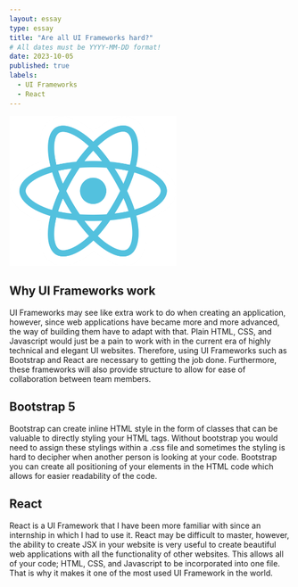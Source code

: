 ```yaml
---
layout: essay
type: essay
title: "Are all UI Frameworks hard?"
# All dates must be YYYY-MM-DD format!
date: 2023-10-05
published: true
labels:
  - UI Frameworks
  - React
---
```


<img width="300px" class="rounded float-start pe-4" src="../img/react-logo.png">

## Why UI Frameworks work
UI Frameworks may see like extra work to do when creating an application, however, since web applications have became more and more advanced, the way of building them have to adapt with that. Plain HTML, CSS, and Javascript would just be a pain to work with in the current era of highly technical and elegant UI websites. Therefore, using UI Frameworks such as Bootstrap and React are necessary to getting the job done. Furthermore, these frameworks will also provide structure to allow for ease of collaboration between team members. 

## Bootstrap 5
Bootstrap can create inline HTML style in the form of classes that can be valuable to directly styling your HTML tags. Without bootstrap you would need to assign these stylings within a .css file and sometimes the styling is hard to decipher when another person is looking at your code. Bootstrap you can create all positioning of your elements in the HTML code which allows for easier readability of the code. 

## React
React is a UI Framework that I have been more familiar with since an internship in which I had to use it. React may be difficult to master, however, the ability to create JSX in your website is very useful to create beautiful web applications with all the functionality of other websites. This allows all of your code; HTML, CSS, and Javascript to be incorporated into one file. That is why it makes it one of the most used UI Framework in the world.
